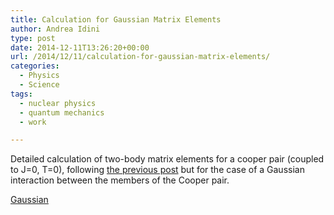 ```yaml
---
title: Calculation for Gaussian Matrix Elements
author: Andrea Idini
type: post
date: 2014-12-11T13:26:20+00:00
url: /2014/12/11/calculation-for-gaussian-matrix-elements/
categories:
  - Physics
  - Science
tags:
  - nuclear physics
  - quantum mechanics
  - work

---
```

Detailed calculation of two-body matrix elements for a cooper pair (coupled to J=0, T=0), following [the previous post][1] but for the case of a Gaussian interaction between the members of the Cooper pair.

[Gaussian][2]

 [1]: http://www.phme.it/wilt/2014/11/29/example-of-calculation/%20
 [2]: http://www.phme.it/wp-content/uploads/sites/4/2014/12/Gaussian.pdf